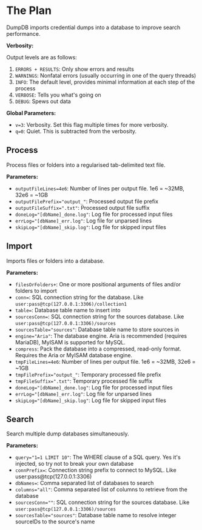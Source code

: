 # The Plan

DumpDB imports credential dumps into a database to improve search performance.

**Verbosity:**

Output levels are as follows:

1. `ERRORS + RESULTS`: Only show errors and results
2. `WARNINGS`: Nonfatal errors (usually occurring in one of the query threads)
3. `INFO`: The default level, provides minimal information at each step of the process
4. `VERBOSE`: Tells you what's going on
5. `DEBUG`: Spews out data

**Global Parameters:**

- `v=3`: Verbosity. Set this flag multiple times for more verbosity.
- `q=0`: Quiet. This is subtracted from the verbosity.

## Process

Process files or folders into a regularised tab-delimited text file.

**Parameters:**

- `outputFileLines=4e6`: Number of lines per output file. 1e6 = ~32MB, 32e6 = ~1GB
- `outputFilePrefix="output_"`: Processed output file prefix
- `outputFileSuffix=".txt"`: Processed output file suffix
- `doneLog="[dbName]_done.log"`: Log file for processed input files
- `errLog="[dbName]_err.log"`: Log file for unparsed lines
- `skipLog="[dbName]_skip.log"`: Log file for skipped input files

## Import

Imports files or folders into a database.

**Parameters:**

- `filesOrFolders+`: One or more positional arguments of files and/or folders to import
- `conn=`: SQL connection string for the database. Like `user:pass@tcp(127.0.0.1:3306)/collection1`
- `table=`: Database table name to insert into
- `sourcesConn=`: SQL connection string for the sources database. Like `user:pass@tcp(127.0.0.1:3306)/sources`
- `sourcesTable="sources"`: Database table name to store sources in
- `engine="Aria"`: The database engine. Aria is recommended (requires MariaDB), MyISAM is supported for MySQL.
- `compress`: Pack the database into a compressed, read-only format. Requires the Aria or MyISAM database engine.
- `tmpFileLines=4e6`: Number of lines per output file. 1e6 = ~32MB, 32e6 = ~1GB
- `tmpFilePrefix="output_"`: Temporary processed file prefix
- `tmpFileSuffix=".txt"`: Temporary processed file suffix
- `doneLog="[dbName]_done.log"`: Log file for processed input files
- `errLog="[dbName]_err.log"`: Log file for unparsed lines
- `skipLog="[dbName]_skip.log"`: Log file for skipped input files

## Search

Search multiple dump databases simultaneously.

**Parameters:**

- `query="1=1 LIMIT 10"`: The WHERE clause of a SQL query. Yes it's injected, so try not to break your own database
- `connPrefix=`: Connection string prefix to connect to MySQL. Like user:pass@tcp(127.0.0.1:3306)
- `dbNames=`: Comma separated list of databases to search
- `columns="all"`: Comma separated list of columns to retrieve from the database
- `sourcesConn=""`: SQL connection string for the sources database. Like `user:pass@tcp(127.0.0.1:3306)/sources`
- `sourcesTable="sources"`: Database table name to resolve integer sourceIDs to the source's name

